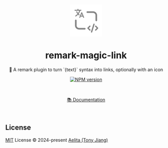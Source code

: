 <br>

<p align="center">
<img src="./docs/src/public/logo.svg" style="width:100px;" alt="logo" />
</p>

<h1 align="center">remark-magic-link</h1>

<p align="center">
🔌 A remark plugin to turn `{text}` syntax into links, optionally with an icon
</p>

<p align="center">
<a href="https://www.npmjs.com/package/remark-magic-link"><img src="https://img.shields.io/npm/v/remark-magic-link?color=ffc0cb" alt="NPM version"></a>
</p>

<br>

<p align="center">
<a href="https://remark-magic-link.aelita.me/">📚 Documentation</a>
</p>

<br>

## License

[MIT](https://github.com/xsjcTony/remark-magic-link/blob/main/LICENSE) License © 2024-present [Aelita (Tony Jiang)](https://aelita.me/)
